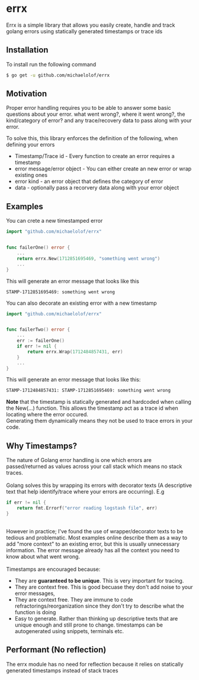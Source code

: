 # errx

Errx is a simple library that allows you easily create, handle and track golang errors using statically generated timestamps or trace ids

## Installation
To install run the following command
```sh
$ go get -u github.com/michaelolof/errx
```

## Motivation
Proper error handling requires you to be able to answer some basic questions about your error. what went wrong?, where it went wrong?, the kind/category of error? and any trace/recovery data to pass along with your error.

To solve this, this library enforces the definition of the following, when defining your errors
- Timestamp/Trace id - Every function to create an error requires a timestamp
- error message/error object - You can either create an new error or wrap existing ones
- error kind - an error object that defines the category of error
- data - optionally pass a recorvery data along with your error object

## Examples

You can crete a new timestamped error
```go
import "github.com/michaelolof/errx"


func failerOne() error {
    ...
    return errx.New(1712851695469, "something went wrong")
    ...
}
```

This will generate an error message that looks like this
```text
STAMP-1712851695469: something went wrong
```


You can also decorate an existing error with a new timestamp
```go
import "github.com/michaelolof/errx"


func failerTwo() error {
    ...
    err := failerOne()
    if err != nil {
        return errx.Wrap(1712484857431, err)
    }
    ...
}
```

This will generate an error message that looks like this:
```txt
STAMP-1712484857431: STAMP-1712851695469: something went wrong
```

**Note** that the timestamp is statically generated and hardcoded when calling the New(...) function. This allows the timestamp act as a trace id when locating where the error occured.
<br />
Generating them dynamically means they not be used to trace errors in your code.

## Why Timestamps?
The nature of Golang error handling is one which errors are passed/returned as values across your call stack which means no stack traces.
<br /><br />
Golang solves this by wrapping its errors with decorator texts (A descriptive text that help identify/trace where your errors are occurring). E.g
```go
if err != nil {
    return fmt.Errorf("error reading logstash file", err)
}
```
<br />
However in practice; I've found the use of wrapper/decorator texts to be tedious and problematic. Most examples online describe them as a way to add "more context" to an existing error, but this is usually unnecessary information. The error message already has all the context you need to know about what went wrong.
<br/><br/>
Timestamps are encouraged because:

- They are **guaranteed to be unique**. This is very important for tracing.
- They are context free. This is good becuase they don't add noise to your error messages,
- They are context free. They are immune to code refractorings/reorganization since they don't try to describe what the function is doing
- Easy to generate. Rather than thinking up descriptive texts that are unique enough and still prone to change. timestamps can be autogenerated using snippets, terminals etc.


## Performant (No reflection)
The errx module has no need for reflection because it relies on statically generated timestamps instead of stack traces
